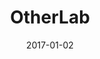 ---
layout: site
title: "OtherLab"
date: 2017-01-02
categories: [community]
version: 1.0.6
major: 1
minor: 0
patch: 6
slug: otherlab
link: https://otherlab.com/
permalink: /sites/:slug
---